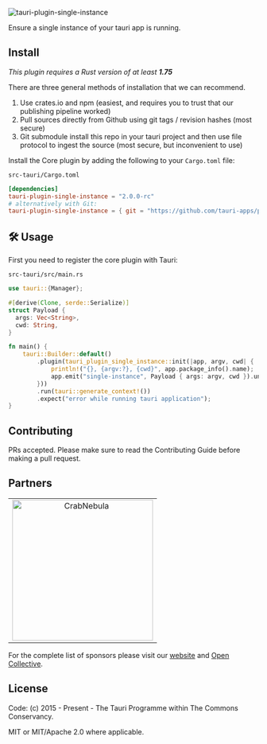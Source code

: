 ![tauri-plugin-single-instance](https://github.com/tauri-apps/plugins-workspace/raw/v2/plugins/single-instance/banner.png)

Ensure a single instance of your tauri app is running.

## Install

_This plugin requires a Rust version of at least **1.75**_

There are three general methods of installation that we can recommend.

1. Use crates.io and npm (easiest, and requires you to trust that our publishing pipeline worked)
2. Pull sources directly from Github using git tags / revision hashes (most secure)
3. Git submodule install this repo in your tauri project and then use file protocol to ingest the source (most secure, but inconvenient to use)

Install the Core plugin by adding the following to your `Cargo.toml` file:

`src-tauri/Cargo.toml`

```toml
[dependencies]
tauri-plugin-single-instance = "2.0.0-rc"
# alternatively with Git:
tauri-plugin-single-instance = { git = "https://github.com/tauri-apps/plugins-workspace", branch = "v2" }
```

## 🛠️ Usage

First you need to register the core plugin with Tauri:

`src-tauri/src/main.rs`

```rust
use tauri::{Manager};

#[derive(Clone, serde::Serialize)]
struct Payload {
  args: Vec<String>,
  cwd: String,
}

fn main() {
    tauri::Builder::default()
        .plugin(tauri_plugin_single_instance::init(|app, argv, cwd| {
            println!("{}, {argv:?}, {cwd}", app.package_info().name);
            app.emit("single-instance", Payload { args: argv, cwd }).unwrap();
        }))
        .run(tauri::generate_context!())
        .expect("error while running tauri application");
}
```

## Contributing

PRs accepted. Please make sure to read the Contributing Guide before making a pull request.

## Partners

<table>
  <tbody>
    <tr>
      <td align="center" valign="middle">
        <a href="https://crabnebula.dev" target="_blank">
          <img src="https://github.com/tauri-apps/plugins-workspace/raw/v2/.github/sponsors/crabnebula.svg" alt="CrabNebula" width="283">
        </a>
      </td>
    </tr>
  </tbody>
</table>

For the complete list of sponsors please visit our [website](https://tauri.app#sponsors) and [Open Collective](https://opencollective.com/tauri).

## License

Code: (c) 2015 - Present - The Tauri Programme within The Commons Conservancy.

MIT or MIT/Apache 2.0 where applicable.
